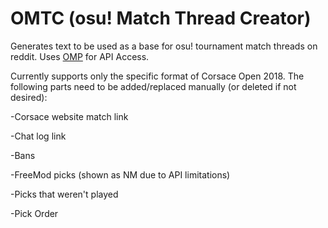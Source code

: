 # OMTC (osu! Match Thread Creator)
Generates text to be used as a base for osu! tournament match threads on reddit. Uses [OMP](https://github.com/Feuerholz/OMP) for API Access.

Currently supports only the specific format of Corsace Open 2018. The following parts need to be added/replaced manually (or deleted if not desired):

-Corsace website match link

-Chat log link

-Bans

-FreeMod picks (shown as NM due to API limitations)

-Picks that weren't played

-Pick Order
